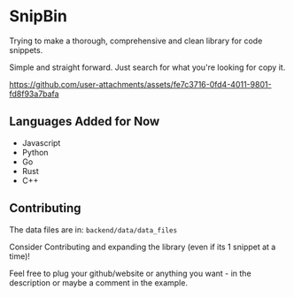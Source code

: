 # SnipBin
Trying to make a thorough, comprehensive and clean library for code snippets.

Simple and straight forward. Just search for what you're looking for copy it.



https://github.com/user-attachments/assets/fe7c3716-0fd4-4011-9801-fd8f93a7bafa



## Languages Added for Now
- Javascript
- Python
- Go
- Rust
- C++


## Contributing
The data files are in: `backend/data/data_files`

Consider Contributing and expanding the library (even if its 1 snippet at a time)!

Feel free to plug your github/website or anything you want - in the description or maybe a comment in the example.
